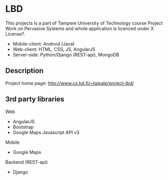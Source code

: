 LBD
=================
This projects is a part of Tampere University of Technology course Project Work on
Pervasive Systems and whole application is licenced under X License?.

* Mobile-client: Android (Java)
* Web-client: HTML, CSS, JS, AngularJS
* Server-side: Python/Django (REST-api), MongoDB

Description
-----------------

Project home page: http://www.cs.tut.fi/~taipale/project-lbd/

3rd party libraries
-------------------
Web
* AngularJS
* Bootstrap
* Google Maps Javascript API v3 

Mobile
* Google Maps

Backend (REST-api)
* Django
